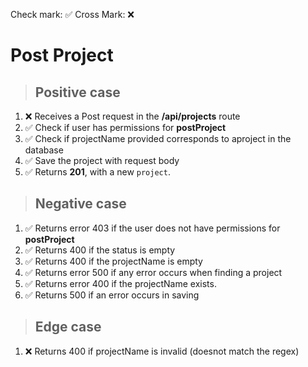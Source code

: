 Check mark: ✅
Cross Mark: ❌

# Post Project

> ## Positive case

1. ❌ Receives a Post request in the **/api/projects** route
2. ✅ Check if user has permissions for **postProject**
3. ✅ Check if projectName provided corresponds to aproject in the database
4. ✅ Save the project with request body
5. ✅ Returns **201**, with a new `project`.

> ## Negative case

1. ✅ Returns error 403 if the user does not have permissions for **postProject**
2. ✅ Returns 400 if the status is empty
3. ✅ Returns 400 if the projectName is empty
4. ✅ Returns error 500 if any error occurs when finding a project
5. ✅ Returns error 400 if the projectName exists.
6. ✅ Returns 500 if an error occurs in saving

> ## Edge case

1. ❌ Returns 400 if projectName is invalid (doesnot match the regex)